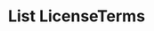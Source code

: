 ---
title: List LicenseTerms
excerpt: Retrieve a paginated, filtered list of LicenseTerms
api:
  file: swagger.json
  operationId: post_api-v3-licenses-terms
hidden: false
---